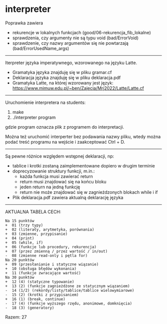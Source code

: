 # interpreter

Poprawka zawiera
- rekurencje w lokalnych funkcjach (good/06-rekurencja_fib_lokalne)
- sprawdzenia, czy argumenty nie są typu void (bad/ErrorVoid)
- sprawdzenie, czy nazwy argumentów się nie powtarzają (bad/ErrorUsedName_args)

***

Iterpreter języka imperatywnego, wzorowanego na języku Latte.
* Gramatyka języka znajduję się w pliku gramar.cf
* Deklaracja języka znajduję się w pliku deklaracja.pdf
* Gramatyka Latte, na której wzorowany jest język: https://www.mimuw.edu.pl/~ben/Zajecia/Mrj2022/Latte/Latte.cf

***

Uruchomienie interpretera na students:
1. make
2. ./interpreter program

 gdzie program oznacza plik z programem do interpretacji.

Można też uruchomić interperter bez podawania nazwy pliku, wtedy można podać treść programu na wejście i zaakceptować Ctrl + D.


***

Są pewne różnice względem wstępnej deklaracji, np:
* tablice i krotki zostaną zaimplementowane dopiero w drugim terminie
* doprecyzowanie struktury funkcji, m.in.:
    * każda funkcja musi zawierać return
    * return musi znajdować się na końcu bloku
    * jeden return na jedną funkcję
    * return nie może znajdować się w zagnieżdzonych blokach while i if
* Plik deklaracja.pdf zawiera aktualną deklarację języka

***

AKTUALNA TABELA CECH:

    Na 15 punktów
    +  01 (trzy typy)
    +  02 (literały, arytmetyka, porównania)
    +  03 (zmienne, przypisanie)
    +  04 (print)
    +  05 (while, if)
    +  06 (funkcje lub procedury, rekurencja)
    +  07 (przez zmienną / przez wartość / in/out)
    -  08 (zmienne read-only i pętla for)
    Na 20 punktów
    +  09 (przesłanianie i statyczne wiązanie)
    +  10 (obsługa błędów wykonania)
    +  11 (funkcje zwracające wartość)
    Na 30 punktów
    +  12 (4) (statyczne typowanie)
    +  13 (2) (funkcje zagnieżdżone ze statycznym wiązaniem)
    -  14 (1/2) (rekordy/listy/tablice/tablice wielowymiarowe)
    -  15 (2) (krotki z przypisaniem)
    +  16 (1) (break, continue)
    -  17 (4) (funkcje wyższego rzędu, anonimowe, domknięcia)
    -  18 (3) (generatory)

Razem: 27
